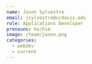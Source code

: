```yaml
---
name: Jason Sylvestre
email: jsylvestre@ucdavis.edu
role: Applications Developer
pronouns: he/him
image: /team/jason.png
categories:
  - webdev
  - current
---
```

